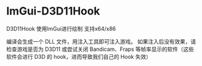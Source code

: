 # ImGui-D3D11Hook
D3D11Hook 使用ImGui进行绘制 支持x64/x86

编译会生成一个 DLL 文件，用注入工具即可注入游戏。
如果注入后没有效果，请检查游戏是否为 D3D11 或尝试关闭 Bandicam、Fraps 等帧率显示的软件（这些软件会进行 D3D 的 hook，进而导致我们自己的 Hook 失效）
